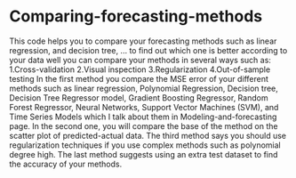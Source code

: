 # Comparing-forecasting-methods
This code helps you to compare your forecasting methods such as linear regression, and decision tree, ... to find out which one is better according to your data
well you can compare your methods in several ways such as:
1.Cross-validation
2.Visual inspection
3.Regularization
4.Out-of-sample testing
In the first method you compare the MSE error of your different methods such as linear regression,	Polynomial Regression,	Decision tree,	Decision Tree Regressor model,	Gradient Boosting Regressor,	Random Forest Regressor,	Neural Networks,	Support Vector Machines (SVM), and	Time Series Models which I talk about them in Modeling-and-forecasting page.
In the second one, you will compare the base of the method on the scatter plot of predicted-actual data. The third method says you should use regularization techniques if you use complex methods such as polynomial degree high.
The last method suggests using an extra test dataset to find the accuracy of your methods.





